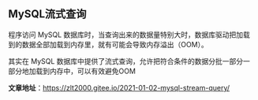 ## MySQL流式查询

程序访问 MySQL 数据库时，当查询出来的数据量特别大时，数据库驱动把加载到的数据全部加载到内存里，就有可能会导致内存溢出（OOM）。

其实在 MySQL 数据库中提供了流式查询，允许把符合条件的数据分批一部分一部分地加载到内存中，可以有效避免OOM



**文章地址**：https://zlt2000.gitee.io/2021-01-02-mysql-stream-query/